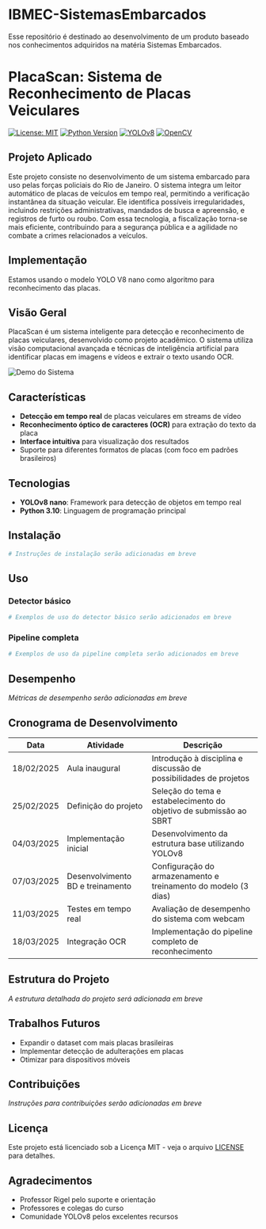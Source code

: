 # IBMEC-SistemasEmbarcados

Esse repositório é destinado ao desenvolvimento de um produto baseado nos conhecimentos adquiridos na matéria Sistemas Embarcados.

# PlacaScan: Sistema de Reconhecimento de Placas Veiculares

[![License: MIT](https://img.shields.io/badge/License-MIT-yellow.svg)](https://opensource.org/licenses/MIT)
[![Python Version](https://img.shields.io/badge/python-3.10-blue.svg)](https://www.python.org/downloads/release/python-3100/)
[![YOLOv8](https://img.shields.io/badge/YOLOv8-2023-green.svg)](https://github.com/ultralytics/ultralytics)
[![OpenCV](https://img.shields.io/badge/OpenCV-4.7.0-red.svg)](https://opencv.org/)

## Projeto Aplicado

Este projeto consiste no desenvolvimento de um sistema embarcado para uso pelas forças policiais do Rio de Janeiro. O sistema integra um leitor automático de placas de veículos em tempo real, permitindo a verificação instantânea da situação veicular. Ele identifica possíveis irregularidades, incluindo restrições administrativas, mandados de busca e apreensão, e registros de furto ou roubo. Com essa tecnologia, a fiscalização torna-se mais eficiente, contribuindo para a segurança pública e a agilidade no combate a crimes relacionados a veículos.

## Implementação

Estamos usando o modelo YOLO V8 nano como algoritmo para reconhecimento das placas.

## Visão Geral

PlacaScan é um sistema inteligente para detecção e reconhecimento de placas veiculares, desenvolvido como projeto acadêmico. O sistema utiliza visão computacional avançada e técnicas de inteligência artificial para identificar placas em imagens e vídeos e extrair o texto usando OCR.

![Demo do Sistema](imagens/projeto1.jpg)

## Características

- **Detecção em tempo real** de placas veiculares em streams de vídeo
- **Reconhecimento óptico de caracteres (OCR)** para extração do texto da placa
- **Interface intuitiva** para visualização dos resultados
- Suporte para diferentes formatos de placas (com foco em padrões brasileiros)

## Tecnologias

- **YOLOv8 nano**: Framework para detecção de objetos em tempo real
- **Python 3.10**: Linguagem de programação principal
<!-- - **OpenCV 4.7.0**: Processamento de imagens e manipulação de vídeo
- **Tesseract & EasyOCR**: Motores de reconhecimento de caracteres
- **SQLite**: Armazenamento local de dados e resultados// -->

## Instalação

```bash
# Instruções de instalação serão adicionadas em breve
```

## Uso

### Detector básico

```python
# Exemplos de uso do detector básico serão adicionados em breve
```

### Pipeline completa

```python
# Exemplos de uso da pipeline completa serão adicionados em breve
```

## Desempenho

_Métricas de desempenho serão adicionadas em breve_

## Cronograma de Desenvolvimento

| Data | Atividade | Descrição |
|------|-----------|-----------|
| 18/02/2025 | Aula inaugural | Introdução à disciplina e discussão de possibilidades de projetos |
| 25/02/2025 | Definição do projeto | Seleção do tema e estabelecimento do objetivo de submissão ao SBRT |
| 04/03/2025 | Implementação inicial | Desenvolvimento da estrutura base utilizando YOLOv8 |
| 07/03/2025 | Desenvolvimento BD e treinamento | Configuração do armazenamento e treinamento do modelo (3 dias) |
| 11/03/2025 | Testes em tempo real | Avaliação de desempenho do sistema com webcam |
| 18/03/2025 | Integração OCR | Implementação do pipeline completo de reconhecimento |

## Estrutura do Projeto

_A estrutura detalhada do projeto será adicionada em breve_

## Trabalhos Futuros

- Expandir o dataset com mais placas brasileiras
- Implementar detecção de adulterações em placas
- Otimizar para dispositivos móveis

## Contribuições

_Instruções para contribuições serão adicionadas em breve_

## Licença

Este projeto está licenciado sob a Licença MIT - veja o arquivo [LICENSE](LICENSE) para detalhes.

## Agradecimentos

- Professor Rigel pelo suporte e orientação
- Professores e colegas do curso
- Comunidade YOLOv8 pelos excelentes recursos
<!-- - Contribuidores dos projetos OpenCV, Tesseract e EasyOCR -->
